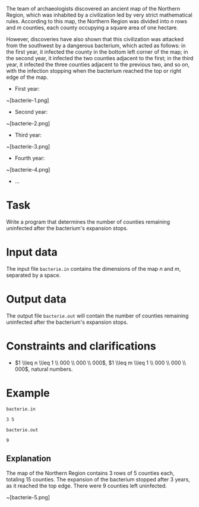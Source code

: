 The team of archaeologists discovered an ancient map of the Northern Region, which was inhabited by a civilization led by very strict mathematical rules. According to this map, the Northern Region was divided into $n$ rows and $m$ counties, each county occupying a square area of one hectare.

However, discoveries have also shown that this civilization was attacked from the southwest by a dangerous bacterium, which acted as follows: in the first year, it infected the county in the bottom left corner of the map; in the second year, it infected the two counties adjacent to the first; in the third year, it infected the three counties adjacent to the previous two, and so on, with the infection stopping when the bacterium reached the top or right edge of the map.

- First year:

~[bacterie-1.png]

- Second year:

~[bacterie-2.png]

- Third year:

~[bacterie-3.png]

- Fourth year:

~[bacterie-4.png]

- ...

# Task 

Write a program that determines the number of counties remaining uninfected after the bacterium's expansion stops.

# Input data

The input file `bacterie.in` contains the dimensions of the map $n$ and $m$, separated by a space.

# Output data

The output file `bacterie.out` will contain the number of counties remaining uninfected after the bacterium's expansion stops.

# Constraints and clarifications

* $1 \\leq n \\leq 1 \\ 000 \\ 000 \\ 000$, $1 \\leq m \\leq 1 \\ 000 \\ 000 \\ 000$, natural numbers.

# Example

`bacterie.in`
```
3 5
```

`bacterie.out`
```
9
```

## Explanation

The map of the Northern Region contains $3$ rows of $5$ counties each, totaling $15$ counties. The expansion of the bacterium stopped after $3$ years, as it reached the top edge. There were $9$ counties left uninfected.

~[bacterie-5.png]
